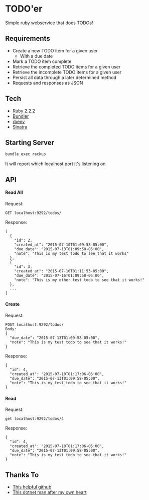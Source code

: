 # TODO'er
Simple ruby webservice that does TODOs!

## Requirements
- Create a new TODO item for a given user
   - With a due date
- Mark a TODO item complete
- Retrieve the completed TODO items for a given user
- Retrieve the incomplete TODO items for a given user
- Persist all data through a later determined method
- Requests and responses as JSON

## Tech
- [Ruby 2.2.2]( http://ruby-doc.org/core-2.2.2/ )
- [Bundler]( http://bundler.io/ )
- [rbenv]( https://github.com/sstephenson/rbenv )
- [Sinatra]( http://www.sinatrarb.com/intro.html )

## Starting Server
````sh
bundle exec rackup
````
It will report which localhost port it's listening on

## API

#### Read All
Request:
````
GET localhost:9292/todos/
````
Response:
````
[
  {
    "id": 2,
    "created_at": "2015-07-10T01:09:58-05:00",
    "due_date": "2015-07-13T01:09:58-05:00",
    "note": "This is my test todo to see that it works"
  },
  {
    "id": 3,
    "created_at": "2015-07-10T01:11:53-05:00",
    "due_date": "2015-07-16T01:09:58-05:00",
    "note": "This is my other test todo to see that it works!"
  },
  ...
]
````

#### Create
Request:
````
POST localhost:9292/todos/
Body:
{
  "due_date": "2015-07-13T01:09:58-05:00",
  "note": "This is my test todo to see that it works!"
}
````
Response:
````
{
  "id": 4,
  "created_at": "2015-07-10T01:17:06-05:00",
  "due_date": "2015-07-13T01:09:58-05:00",
  "note": "This is my test todo to see that it works!"
}
````
#### Read
Request:
````
get localhost:9292/todos/4
````
Response:
````
{
  "id": 4,
  "created_at": "2015-07-10T01:17:06-05:00",
  "due_date": "2015-07-13T01:09:58-05:00",
  "note": "This is my test todo to see that it works!"
}
````
## Thanks To
- [This helpful github]( https://github.com/sklise/sinatra-api-example/blob/master/app.rb )
- [This dotnet man after my own heart]( http://www.dotnet-rocks.com/2014/04/28/create-a-lightweight-rest-service-using-sinatra/ )
